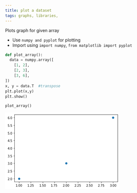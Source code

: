 ```yaml
---
title: plot a dataset
tags: graphs, libraries, 
---
```


Plots graph for given array 

- Use `numpy and pyplot` for plotting
- Import using `import numpy`, `from matplotlib import pyplot`

```py
def plot_array():
  data = numpy.array([
    [1, 2],
    [2, 3],
    [3, 6],
])
x, y = data.T  #transpose 
plt.plot(x,y)
plt.show()
```
```py
plot_array() 
```
![Plot](plot.png)
